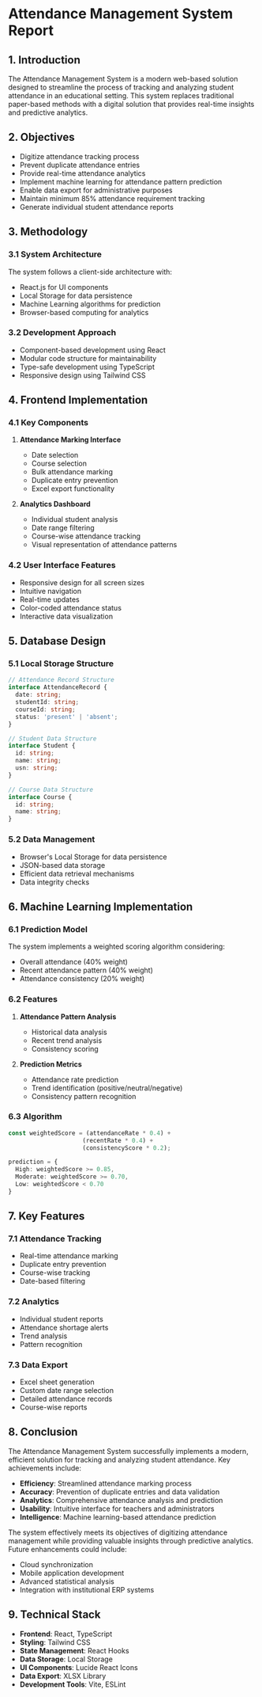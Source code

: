 # Attendance Management System Report

## 1. Introduction
The Attendance Management System is a modern web-based solution designed to streamline the process of tracking and analyzing student attendance in an educational setting. This system replaces traditional paper-based methods with a digital solution that provides real-time insights and predictive analytics.

## 2. Objectives
- Digitize attendance tracking process
- Prevent duplicate attendance entries
- Provide real-time attendance analytics
- Implement machine learning for attendance pattern prediction
- Enable data export for administrative purposes
- Maintain minimum 85% attendance requirement tracking
- Generate individual student attendance reports

## 3. Methodology

### 3.1 System Architecture
The system follows a client-side architecture with:
- React.js for UI components
- Local Storage for data persistence
- Machine Learning algorithms for prediction
- Browser-based computing for analytics

### 3.2 Development Approach
- Component-based development using React
- Modular code structure for maintainability
- Type-safe development using TypeScript
- Responsive design using Tailwind CSS

## 4. Frontend Implementation

### 4.1 Key Components
1. **Attendance Marking Interface**
   - Date selection
   - Course selection
   - Bulk attendance marking
   - Duplicate entry prevention
   - Excel export functionality

2. **Analytics Dashboard**
   - Individual student analysis
   - Date range filtering
   - Course-wise attendance tracking
   - Visual representation of attendance patterns

### 4.2 User Interface Features
- Responsive design for all screen sizes
- Intuitive navigation
- Real-time updates
- Color-coded attendance status
- Interactive data visualization

## 5. Database Design

### 5.1 Local Storage Structure
```typescript
// Attendance Record Structure
interface AttendanceRecord {
  date: string;
  studentId: string;
  courseId: string;
  status: 'present' | 'absent';
}

// Student Data Structure
interface Student {
  id: string;
  name: string;
  usn: string;
}

// Course Data Structure
interface Course {
  id: string;
  name: string;
}
```

### 5.2 Data Management
- Browser's Local Storage for data persistence
- JSON-based data storage
- Efficient data retrieval mechanisms
- Data integrity checks

## 6. Machine Learning Implementation

### 6.1 Prediction Model
The system implements a weighted scoring algorithm considering:
- Overall attendance (40% weight)
- Recent attendance pattern (40% weight)
- Attendance consistency (20% weight)

### 6.2 Features
1. **Attendance Pattern Analysis**
   - Historical data analysis
   - Recent trend analysis
   - Consistency scoring

2. **Prediction Metrics**
   - Attendance rate prediction
   - Trend identification (positive/neutral/negative)
   - Consistency pattern recognition

### 6.3 Algorithm
```typescript
const weightedScore = (attendanceRate * 0.4) + 
                     (recentRate * 0.4) + 
                     (consistencyScore * 0.2);

prediction = {
  High: weightedScore >= 0.85,
  Moderate: weightedScore >= 0.70,
  Low: weightedScore < 0.70
}
```

## 7. Key Features

### 7.1 Attendance Tracking
- Real-time attendance marking
- Duplicate entry prevention
- Course-wise tracking
- Date-based filtering

### 7.2 Analytics
- Individual student reports
- Attendance shortage alerts
- Trend analysis
- Pattern recognition

### 7.3 Data Export
- Excel sheet generation
- Custom date range selection
- Detailed attendance records
- Course-wise reports

## 8. Conclusion

The Attendance Management System successfully implements a modern, efficient solution for tracking and analyzing student attendance. Key achievements include:

- **Efficiency**: Streamlined attendance marking process
- **Accuracy**: Prevention of duplicate entries and data validation
- **Analytics**: Comprehensive attendance analysis and prediction
- **Usability**: Intuitive interface for teachers and administrators
- **Intelligence**: Machine learning-based attendance prediction

The system effectively meets its objectives of digitizing attendance management while providing valuable insights through predictive analytics. Future enhancements could include:

- Cloud synchronization
- Mobile application development
- Advanced statistical analysis
- Integration with institutional ERP systems

## 9. Technical Stack

- **Frontend**: React, TypeScript
- **Styling**: Tailwind CSS
- **State Management**: React Hooks
- **Data Storage**: Local Storage
- **UI Components**: Lucide React Icons
- **Data Export**: XLSX Library
- **Development Tools**: Vite, ESLint